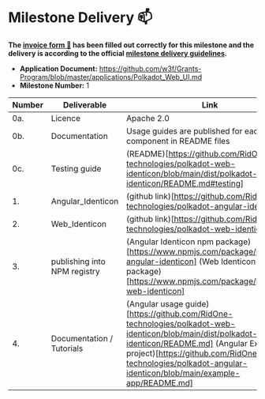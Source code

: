 # Milestone Delivery :mailbox:

**The [invoice form :pencil:](https://docs.google.com/forms/d/e/1FAIpQLSfmNYaoCgrxyhzgoKQ0ynQvnNRoTmgApz9NrMp-hd8mhIiO0A/viewform) has been filled out correctly for this milestone and the delivery is according to the official [milestone delivery guidelines](https://github.com/w3f/General-Grants-Program/blob/master/grants/milestone-deliverables-guidelines.md).**  

* **Application Document:** https://github.com/w3f/Grants-Program/blob/master/applications/Polkadot_Web_UI.md
* **Milestone Number:** 1

| Number | Deliverable | Link |
| ------------- | ------------- | ------------- |
| 0a. | Licence | Apache 2.0 |
| 0b. | Documentation | Usage guides are published for each component in README files|
| 0c. | Testing guide | (README)[https://github.com/RidOne-technologies/polkadot-web-identicon/blob/main/dist/polkadot-web-identicon/README.md#testing]  |
| 1. | Angular_Identicon | (github link)[https://github.com/RidOne-technologies/polkadot-angular-identicon]   |
| 2. | Web_Identicon | (github link)[https://github.com/RidOne-technologies/polkadot-web-identicon]   |
| 3. | publishing into NPM registry |(Angular Identicon npm package)[https://www.npmjs.com/package/polkadot-angular-identicon] (Web Identicon npm package)[https://www.npmjs.com/package/polkadot-web-identicon]|
| 4. | Documentation / Tutorials | (Angular usage guide)[https://github.com/RidOne-technologies/polkadot-web-identicon/blob/main/dist/polkadot-web-identicon/README.md] (Angular Example project)[https://github.com/RidOne-technologies/polkadot-angular-identicon/blob/main/example-app/README.md]  |
